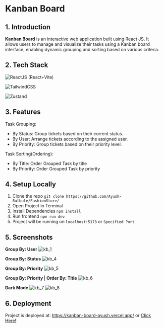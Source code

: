 # Kanban Board 

## 1. Introduction

**Kanban Board** is an interactive web application built using React JS. It allows users to manage and visualize their tasks using a Kanban board interface, enabling dynamic grouping and sorting based on various criteria.

## 2. Tech Stack
![ReactJS](https://img.shields.io/badge/React-20232A?style=for-the-badge&logo=react&logoColor=61DAFB) (React+Vite)

![TailwindCSS](https://img.shields.io/badge/Tailwind_CSS-38B2AC?style=for-the-badge&logo=tailwind-css&logoColor=white)

![Zustand](https://img.shields.io/badge/Zustand-%20-brightgreen)

## 3. Features

Task Grouping:
 - By Status: Group tickets based on their current status.
 - By User: Arrange tickets according to the assigned user.
 - By Priority: Group tickets based on their priority level.
    
Task Sorting(Ordering):
  - By Title: Order Grouped Task by title
  - By Priority: Order Grouped Task by priority

## 4. Setup Locally

1. Clone the repo `git clone https://github.com/Ayush-Bulbule/FashionStore/`
2. Open Project in Terminal 
3. Install Dependencies `npm install`
3. Run frontend `npm run dev`
4. Project will be running on `localhost:5173` or `Specified Port`

## 5. Screenshots
**Group By: User**
![kb_1](https://github.com/Ayush-Bulbule/kanban-board/assets/69710917/6babdc81-9f9f-432f-95bc-1133223444c6)

**Group By: Status**
![kb_4](https://github.com/Ayush-Bulbule/kanban-board/assets/69710917/155e620c-fba6-4d76-bd61-ec3dbb97641e)

**Group By: Priority**
![kb_5](https://github.com/Ayush-Bulbule/kanban-board/assets/69710917/927de74e-936b-4417-b97d-45b3bf300946)

**Group By: Priority | Order By: Title**
![kb_6](https://github.com/Ayush-Bulbule/kanban-board/assets/69710917/5105c63b-7b9f-41bb-9900-6b4e5706c296)

**Dark Mode**
![kb_7](https://github.com/Ayush-Bulbule/kanban-board/assets/69710917/68e5b6a1-4ec4-4599-865e-91d7241d5184)
![kb_8](https://github.com/Ayush-Bulbule/kanban-board/assets/69710917/3a0c258e-cbe2-4180-876d-72a0887eced3)

## 6. Deployment
Project is deployed at: https://kanban-board-ayush.vercel.app/ or [Click Here!](https://kanban-board-ayush.vercel.app/)
